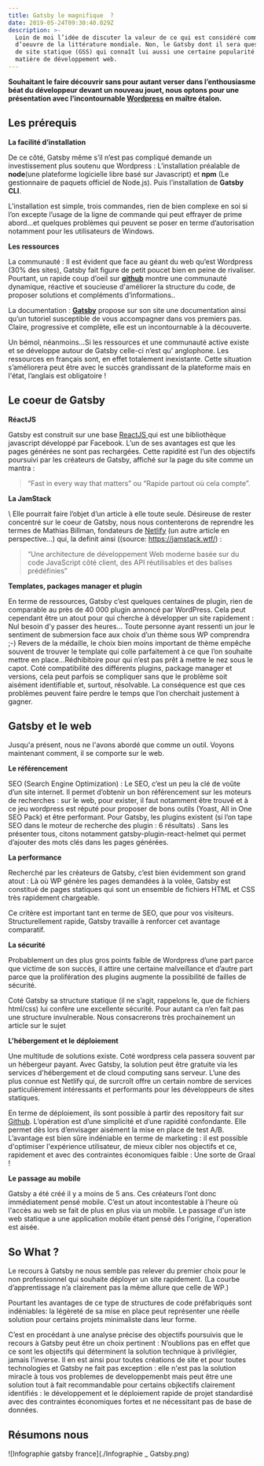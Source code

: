 ```yaml
---
title: Gatsby le magnifique  ?
date: 2019-05-24T09:30:40.029Z
description: >-
  Loin de moi l’idée de discuter la valeur de ce qui est considéré comme un chef
  d’oeuvre de la littérature mondiale. Non, le Gatsby dont il sera question ici est un générateur
  de site statique (GSS) qui connaît lui aussi une certaine popularité mais en
  matière de développement web.
---
```

**Souhaitant le faire découvrir sans pour autant verser dans l’enthousiasme béat du développeur devant un nouveau jouet, nous optons pour une présentation avec l’incontournable [Wordpress](https://fr.wordpress.com) en maître étalon.**


## Les prérequis

**La facilité d’installation**

De ce côté, Gatsby même s’il n’est pas compliqué demande un  investissement plus soutenu que Wordpress : L’installation préalable de **node**(une plateforme logicielle libre basé sur Javascript) et **npm** (Le gestionnaire de paquets officiel de Node.js). Puis l’installation de **Gatsby CLI**.

L’installation est simple, trois commandes, rien de bien complexe en soi si l’on excepte l’usage de  la ligne de commande qui peut effrayer de prime abord...et quelques problèmes qui peuvent se poser en terme d’autorisation notamment pour les utilisateurs de Windows.

**Les ressources** 

La communauté : Il est évident que face au géant  du web qu’est Wordpress (30% des sites), Gatsby fait figure de petit poucet bien en peine de rivaliser. Pourtant, un rapide coup d’oeil sur **[ github](https://github.com/gatsbyjs/gatsby)** montre une communauté dynamique, réactive et soucieuse d'améliorer la structure du code, de proposer solutions et compléments d’informations.. 



La documentation : **[Gatsby](https://www.gatsbyjs.org/)** propose sur son site une documentation ainsi qu’un tutoriel susceptible de vous accompagner dans vos premiers pas. Claire, progressive et complète, elle  est un incontournable à la découverte.



Un bémol, néanmoins...Si les ressources et  une communauté active existe et se développe autour de Gatsby celle-ci n’est qu’ anglophone. Les ressources en français sont, en effet totalement inexistante. Cette situation s’améliorera peut être avec le succès grandissant de la plateforme mais en l'état, l’anglais est obligatoire !



## Le coeur de Gatsby

**RéactJS**

Gatsby est construit sur une base [ReactJS ](https://reactjs.org/)qui est une bibliothèque javascript développé par Facebook. L’un de ses avantages est que les pages générées ne sont pas rechargées. Cette rapidité est l’un des objectifs poursuivi par les créateurs de Gatsby, affiché sur la page du site comme un mantra : 

> “Fast in every way that matters” ou “Rapide partout où cela compte”. 

**La JamStack**

\    Elle pourrait faire l’objet d’un article à elle toute seule. Désireuse de rester concentré sur le coeur de Gatsby, nous nous contenterons de reprendre les termes de Mathias Billman, fondateurs de [Netlify](https://www.netlify.com/) (un autre article en perspective...) qui, la definit ainsi ((source: https://jamstack.wtf/) :  

> “Une architecture de développement Web moderne basée sur du code JavaScript côté client, des API réutilisables et des balises prédéfinies” 

**Templates,  packages manager et plugin**

En terme de ressources, Gatsby c’est quelques centaines de plugin, rien de comparable au près de 40 000 plugin annoncé par WordPress. Cela peut cependant être un atout pour qui cherche à développer un site rapidement : Nul besoin d’y passer des heures... Toute personne ayant ressenti un jour le sentiment de submersion face aux choix d’un thème sous WP  comprendra ;-)
Revers de la médaille, le choix bien moins important de thème empêche souvent de trouver le template qui colle parfaitement à ce que l’on souhaite mettre en place...Rédhibitoire pour qui n’est pas prêt à mettre le nez sous le capot.
Coté compatibilité des différents plugins, package manager et versions, cela peut parfois se compliquer sans que le problème soit aisément identifiable et, surtout, résolvable. La conséquence est que ces problèmes peuvent  faire perdre le temps que l’on cherchait justement à gagner.



## Gatsby et le web

Jusqu'a présent, nous ne l'avons abordé que comme un outil. Voyons maintenant comment, il se comporte sur le web.

 **Le référencement** 

SEO (Search Engine Optimization) : Le SEO, c’est un peu la clé de voûte d’un site internet. Il permet d’obtenir un bon référencement sur les moteurs de recherches : sur le web, pour exister, il faut notamment être trouvé et à ce jeu wordpress est réputé pour proposer de bons outils (Yoast, All in One SEO Pack) et être performant. Pour Gatsby, les plugins existent (si l’on tape SEO dans le moteur de recherche des plugin : 6 résultats) . Sans les présenter tous, citons notamment gatsby-plugin-react-helmet qui permet d’ajouter des mots clés dans les pages générées.

 **La performance**

Recherché par les créateurs de Gatsby, c’est bien évidemment son grand atout : Là où WP génère les pages demandées à la volée, Gatsby est constitué de pages statiques qui sont un ensemble de fichiers HTML et CSS très rapidement chargeable.

Ce critère est important tant en terme de SEO, que pour vos visiteurs. Structurellement rapide, Gatsby travaille à renforcer cet avantage comparatif.

 **La sécurité** 

Probablement un des plus gros points faible de Wordpress d’une part parce que victime de son succès, il attire une certaine malveillance et d’autre part parce que la prolifération des plugins augmente la possibilité de failles de sécurité. 

Coté Gatsby sa structure statique (il ne s’agit, rappelons le, que de fichiers html/css) lui confère une excellente sécurité. Pour autant ca n’en fait pas une structure invulnerable. Nous consacrerons très prochainement un article sur le sujet

**L'hébergement et le déploiement** 

Une multitude de solutions existe. Coté wordpress cela passera souvent par un hébergeur payant. Avec Gatsby, la solution peut être gratuite via les services d'hébergement et de cloud computing sans serveur. L’une des plus connue est Netlify qui, de surcroît offre un certain nombre de services particulièrement intéressants et performants pour les développeurs de sites statiques.

En terme de déploiement, ils sont possible à partir des repository fait sur [Github](https://github.com/). L’opération est d’une simplicité et d’une rapidité confondante. Elle permet dès lors d’envisager aisément la mise en place de test A/B. L’avantage est bien sûre indéniable en terme de marketing : il est possible d'optimiser l'expérience utilisateur, de mieux cibler nos objectifs et ce, rapidement et avec des contraintes économiques faible : Une sorte de Graal !

   

**Le passage au mobile**

Gatsby a été créé il y a moins de 5 ans. Ces créateurs l’ont donc immédiatement pensé mobile. C’est un atout incontestable à l’heure où l'accès au web se fait de plus en plus via un mobile. Le passage d'un iste web statique a une application mobile étant pensé dés l'origine, l'operation est aisée.

##  So What ?
  

Le recours à Gatsby  ne nous semble pas relever du premier choix  pour le non professionnel qui souhaite déployer un site rapidement. (La courbe d’apprentissage n’a clairement pas la même allure que celle de WP.)

Pourtant les avantages de  ce type de structures de code préfabriqués sont indéniables: la légèreté de sa mise en place peut représenter une réelle solution pour certains projets minimaliste dans leur forme. 

C’est en procédant à une analyse précise des objectifs poursuivis que le recours à Gatsby peut être un choix pertinent : N’oublions pas en effet que ce sont les objectifs qui déterminent la solution technique à privilégier, jamais l’inverse. Il en est ainsi pour toutes créations de site et pour toutes technologies et Gatsby ne fait pas exception : elle n'est pas la solution miracle à tous vos problemes de developpemenbt mais peut être une solution tout à fait recommandable pour certains objkectifs clairement identifiés :  le développement et le déploiement rapide de  projet standardisé avec des contraintes économiques fortes et ne nécessitant pas de base de données.

## Résumons nous 

![Infographie gatsby france](./Infographie _ Gatsby.png)